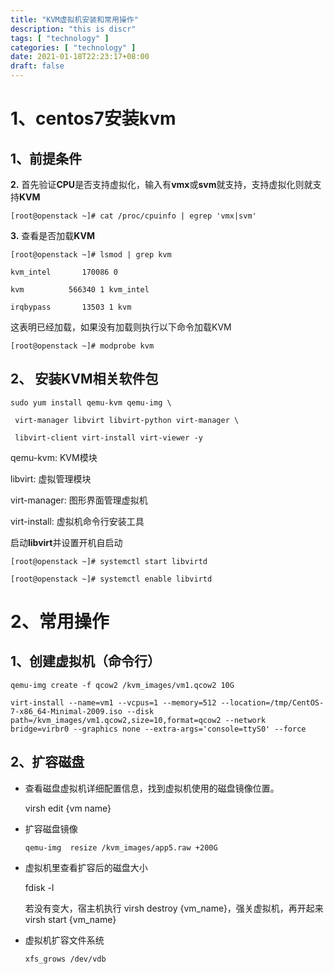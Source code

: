 ```yaml
---
title: "KVM虚拟机安装和常用操作"
description: "this is discr"
tags: [ "technology" ]
categories: [ "technology" ]
date: 2021-01-18T22:23:17+08:00
draft: false
---
```


# 1、centos7安装kvm

## 1、前提条件

**2.** 首先验证**CPU**是否支持虚拟化，输入有**vmx**或**svm**就支持，支持虚拟化则就支持**KVM**

```
[root@openstack ~]# cat /proc/cpuinfo | egrep 'vmx|svm'
```

**3.** 查看是否加载**KVM**

```
[root@openstack ~]# lsmod | grep kvm

kvm_intel       170086 0 

kvm          566340 1 kvm_intel

irqbypass       13503 1 kvm
```

这表明已经加载，如果没有加载则执行以下命令加载KVM

```
[root@openstack ~]# modprobe kvm
```



## 2、 安装**KVM**相关软件包

```
sudo yum install qemu-kvm qemu-img \

 virt-manager libvirt libvirt-python virt-manager \

 libvirt-client virt-install virt-viewer -y
```

qemu-kvm: KVM模块

libvirt: 虚拟管理模块

virt-manager: 图形界面管理虚拟机

virt-install: 虚拟机命令行安装工具



启动**libvirt**并设置开机自启动

```
[root@openstack ~]# systemctl start libvirtd

[root@openstack ~]# systemctl enable libvirtd
```



# 2、常用操作

## 1、创建虚拟机（命令行）

```
qemu-img create -f qcow2 /kvm_images/vm1.qcow2 10G
```

```
virt-install --name=vm1 --vcpus=1 --memory=512 --location=/tmp/CentOS-7-x86_64-Minimal-2009.iso --disk path=/kvm_images/vm1.qcow2,size=10,format=qcow2 --network bridge=virbr0 --graphics none --extra-args='console=ttyS0' --force
```

## 2、扩容磁盘

* 查看磁盘虚拟机详细配置信息，找到虚拟机使用的磁盘镜像位置。

  virsh edit {vm name}

* 扩容磁盘镜像

  ```
  qemu-img	resize /kvm_images/app5.raw	+200G
  ```

* 虚拟机里查看扩容后的磁盘大小

  fdisk -l

  若没有变大，宿主机执行 virsh destroy {vm_name}，强关虚拟机，再开起来virsh start {vm_name}

* 虚拟机扩容文件系统

  ```
  xfs_grows /dev/vdb
  ```

  